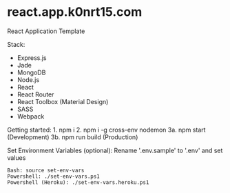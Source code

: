 # react.app.k0nrt15.com
React Application Template

Stack:
  - Express.js
  - Jade
  - MongoDB
  - Node.js
  - React
  - React Router
  - React Toolbox (Material Design)
  - SASS
  - Webpack

Getting started:
	1. npm i
	2. npm i -g cross-env nodemon
	3a. npm start (Development)
	3b.	npm run build (Production)

Set Environment Variables (optional):
	Rename '.env.sample' to '.env' and set values

	Bash: source set-env-vars
	Powershell: ./set-env-vars.ps1
	Powershell (Heroku): ./set-env-vars.heroku.ps1